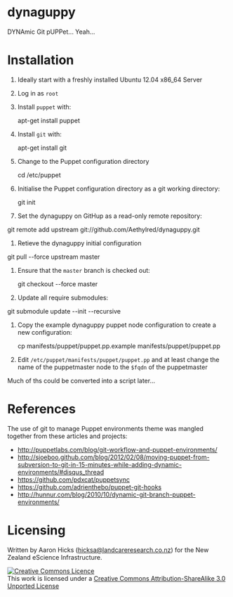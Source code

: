 # dynaguppy

DYNAmic Git pUPPet... Yeah...

# Installation

1. Ideally start with a freshly installed Ubuntu 12.04 x86_64 Server
1. Log in as `root`
1. Install `puppet` with:

    apt-get install puppet

1. Install `git` with:

    apt-get install git

1. Change to the Puppet configuration directory

    cd /etc/puppet

1. Initialise the Puppet configuration directory as a git working directory:

    git init

1. Set the dynaguppy on GitHup as a read-only remote repository:

  git remote add upstream git://github.com/Aethylred/dynaguppy.git

1. Retieve the dynaguppy initial configuration

  git pull --force upstream master

1. Ensure that the `master` branch is checked out:

    git checkout --force master

1. Update all require submodules:

  git submodule update --init --recursive

1. Copy the example dynaguppy puppet node configuration to create a new configuration:

    cp manifests/puppet/puppet.pp.example manifests/puppet/puppet.pp

1. Edit `/etc/puppet/manifests/puppet/puppet.pp` and at least change the name of the puppetmaster node to the `$fqdn` of the puppetmaster

Much of ths could be converted into a script later...

# References

The use of git to manage Puppet environments theme was mangled together from these articles and projects:
* http://puppetlabs.com/blog/git-workflow-and-puppet-environments/
* http://sjoeboo.github.com/blog/2012/02/08/moving-puppet-from-subversion-to-git-in-15-minutes-while-adding-dynamic-environments/#disqus_thread
* https://github.com/pdxcat/puppetsync
* https://github.com/adrienthebo/puppet-git-hooks
* http://hunnur.com/blog/2010/10/dynamic-git-branch-puppet-environments/

# Licensing

Written by Aaron Hicks (hicksa@landcareresearch.co.nz) for the New Zealand eScience Infrastructure.

<a rel="license" href="http://creativecommons.org/licenses/by-sa/3.0/"><img alt="Creative Commons Licence" style="border-width:0" src="http://i.creativecommons.org/l/by-sa/3.0/88x31.png" /></a><br />This work is licensed under a <a rel="license" href="http://creativecommons.org/licenses/by-sa/3.0/">Creative Commons Attribution-ShareAlike 3.0 Unported License</a>